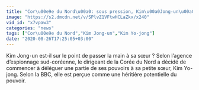 ```yaml
---
title: "Cor\u00e9e du Nord\u00a0: sous pression, Kim\u00a0Jong-un\u00a0se tourne vers sa\u00a0s\u0153ur"
image: "https://s2.dmcdn.net/v/SPlvZ1VFtwHCLaZkx/x240"
vid_id: "x7vpaw3"
categories: "news"
tags: ["Cor\u00e9e du Nord","Kim Jong-un","Kim Yo-jong"]
date: "2020-08-26T17:25:05+03:00"
---
```

Kim Jong-un est-il sur le point de passer la main à sa sœur ? Selon l’agence d’espionnage sud-coréenne, le dirigeant de la Corée du Nord a décidé de commencer à déléguer une partie de ses pouvoirs à sa petite sœur, Kim Yo-jong. Selon la BBC, elle est perçue comme une héritière potentielle du pouvoir.  <br>
